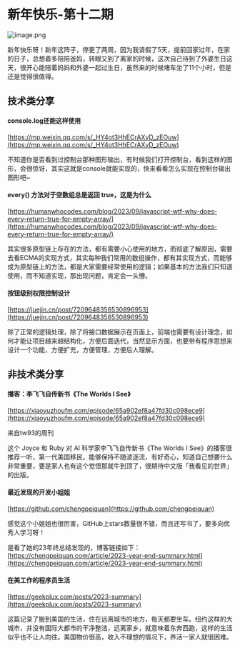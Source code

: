 

# 新年快乐-第十二期


![image.png](https://www.freeimg.cn/i/2024/01/28/65b5ec432833a.jpg)

新年快乐呀！新年这阵子，停更了两周，因为我请假了5天，提前回家过年，在家的日子，总想着多陪陪爸妈，转眼又到了离家的时候，这次自己待到了外婆生日这天，很开心能陪着妈妈和外婆一起过生日，虽然来的时候堵车坐了11个小时，但是还是觉得很值得。



## 技术类分享


#### console.log还能这样使用

[https://mp.weixin.qq.com/s/_HY4ot3HhECrAXyD_zEOuw](https://mp.weixin.qq.com/s/_HY4ot3HhECrAXyD_zEOuw)

不知道你是否看到过控制台那种图形输出，有时候我们打开控制台，看到这样的图形，会很惊讶，其实这就是console就能实现的，快来看看怎么实现在控制台输出图形吧~

#### every() 方法对于空数组总是返回 true，这是为什么
[https://humanwhocodes.com/blog/2023/09/javascript-wtf-why-does-every-return-true-for-empty-array/](https://humanwhocodes.com/blog/2023/09/javascript-wtf-why-does-every-return-true-for-empty-array/)

其实很多原型链上存在的方法，都有需要小心使用的地方，而彻底了解原因，需要去看ECMA的实现方式，其实每种我们常用的数组操作，都有其实现方式，而能够成为原型链上的方法，都是大家需要经常使用的逻辑；如果基本的方法我们只知道使用，而不知道实现，那出现问题，肯定会一头懵。


#### 按钮级别权限控制设计

[https://juejin.cn/post/7209648356530896953](https://juejin.cn/post/7209648356530896953)

除了正常的逻辑处理，除了将接口数据展示在页面上，前端也需要有设计理念，如何才能让项目越来越结构化，方便后面迭代，当然显示方面，也要带有程序思想来设计一个功能，方便扩充，方便管理，方便后人理解。

## 非技术类分享




#### 播客：李飞飞自传新书《The Worlds I See》


[https://xiaoyuzhoufm.com/episode/65a902ef8a47fd30c098ece9](https://xiaoyuzhoufm.com/episode/65a902ef8a47fd30c098ece9)

来自tw93的周刊

这个 Joyce 和 Ruby 对 Al 科学家李飞飞自传新书《The Worlds I See》的播客很推荐一听，第一代美国移民，能够保持不随波逐流，有好奇心，知道自己想要什么非常重要，要是家人也有这个觉悟那就牛到顶了，很期待中文版「我看见的世界」的出版。


#### 最近发现的开发小姐姐

[https://github.com/chengpeiquan](https://github.com/chengpeiquan)

感觉这个小姐姐也很厉害，GitHub上stars数量很不错，而且还写书了，要多向优秀人学习呀！

是看了她的23年终总结发现的，博客链接如下：
[https://chengpeiquan.com/article/2023-year-end-summary.html](https://chengpeiquan.com/article/2023-year-end-summary.html)


#### 在美工作的程序员生活

[https://geekplux.com/posts/2023-summary](https://geekplux.com/posts/2023-summary)

这篇记录了搬到美国的生活，住在远离城市的地方，每天都要坐车。纽约这样的大城市，并没有国际大都市的干净整洁，远离家乡，就意味着东奔西跑，这样的生活似乎也不让人向往。美国物价很高，收入不理想的情况下，养活一家人就很困难。
